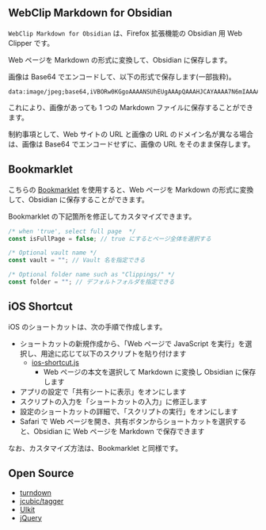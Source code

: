 ## WebClip Markdown for Obsidian

`WebClip Markdown for Obsidian` は、Firefox 拡張機能の Obsidian 用 Web Clipper です。

Web ページを Markdown の形式に変換して、Obsidian に保存します。

画像は Base64 でエンコードして、以下の形式で保存します(一部抜粋)。

```
data:image/jpeg;base64,iVBORw0KGgoAAAANSUhEUgAAApQAAAHJCAYAAAA7N6mIAAAAAXNSR0IArs4c6QAAAARnQU1BAACxjwv8YQUAAAAJcEhZcwAADsMAAA7DAcdvqGQAAP+lSURBVHhe7J0FYBVHF4UPJLi7u7t...
```

これにより、画像があっても 1 つの Markdown ファイルに保存することができます。

制約事項として、Web サイトの URL と画像の URL のドメイン名が異なる場合は、画像は Base64 でエンコードせずに、画像の URL をそのまま保存します。

## Bookmarklet

こちらの [Bookmarklet](bookmarklet.js) を使用すると、Web ページを Markdown の形式に変換して、Obsidian に保存することができます。

Bookmarklet の下記箇所を修正してカスタマイズできます。

```javascript
/* when 'true', select full page  */
const isFullPage = false; // true にするとページ全体を選択する

/* Optional vault name */
const vault = ""; // Vault 名を指定できる

/* Optional folder name such as "Clippings/" */
const folder = ""; // デフォルトフォルダを指定できる
```

## iOS Shortcut

iOS のショートカットは、次の手順で作成します。

- ショートカットの新規作成から、「Web ページで JavaScript を実行」を選択し、用途に応じて以下のスクリプトを貼り付けます
  - [ios-shortcut.js](ios-shortcut.js)
    - Web ページの本文を選択して Markdown に変換し Obsidian に保存します
- アプリの設定で「共有シートに表示」をオンにします
- スクリプトの入力を「ショートカットの入力」に修正します
- 設定のショートカットの詳細で、「スクリプトの実行」をオンにします
- Safari で Web ページを開き、共有ボタンからショートカットを選択すると、Obsidian に Web ページを Markdown で保存できます

なお、カスタマイズ方法は、Bookmarklet と同様です。

## Open Source

- [turndown](https://github.com/mixmark-io/turndown)
- [jcubic/tagger](https://github.com/jcubic/tagger)
- [UIkit](https://getuikit.com/)
- [jQuery](https://jquery.com/)
